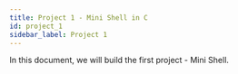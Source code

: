 ```yaml
---
title: Project 1 - Mini Shell in C
id: project_1
sidebar_label: Project 1
---
```


In this document, we will build the first project - Mini Shell.

